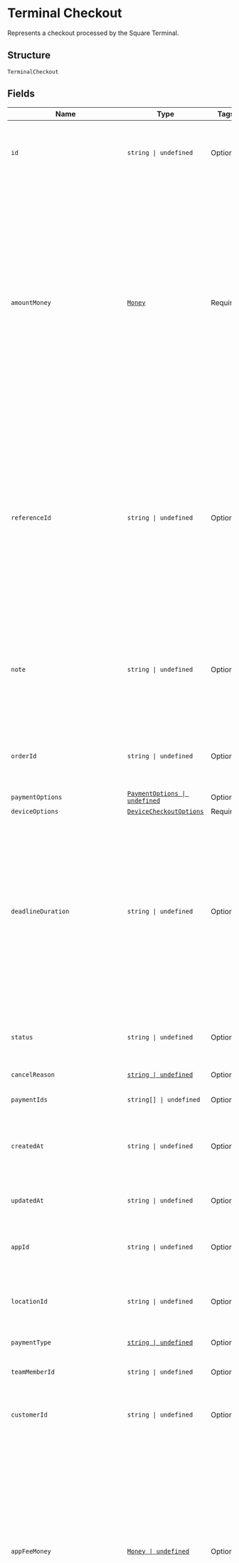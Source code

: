 
# Terminal Checkout

Represents a checkout processed by the Square Terminal.

## Structure

`TerminalCheckout`

## Fields

| Name | Type | Tags | Description |
|  --- | --- | --- | --- |
| `id` | `string \| undefined` | Optional | A unique ID for this `TerminalCheckout`.<br>**Constraints**: *Minimum Length*: `10`, *Maximum Length*: `255` |
| `amountMoney` | [`Money`](../../doc/models/money.md) | Required | Represents an amount of money. `Money` fields can be signed or unsigned.<br>Fields that do not explicitly define whether they are signed or unsigned are<br>considered unsigned and can only hold positive amounts. For signed fields, the<br>sign of the value indicates the purpose of the money transfer. See<br>[Working with Monetary Amounts](https://developer.squareup.com/docs/build-basics/working-with-monetary-amounts)<br>for more information. |
| `referenceId` | `string \| undefined` | Optional | An optional user-defined reference ID that can be used to associate<br>this `TerminalCheckout` to another entity in an external system. For example, an order<br>ID generated by a third-party shopping cart. The ID is also associated with any payments<br>used to complete the checkout.<br>**Constraints**: *Maximum Length*: `40` |
| `note` | `string \| undefined` | Optional | An optional note to associate with the checkout, as well as with any payments used to complete the checkout.<br>Note: maximum 500 characters<br>**Constraints**: *Maximum Length*: `500` |
| `orderId` | `string \| undefined` | Optional | The reference to the Square order ID for the checkout request. Supported only in the US. |
| `paymentOptions` | [`PaymentOptions \| undefined`](../../doc/models/payment-options.md) | Optional | - |
| `deviceOptions` | [`DeviceCheckoutOptions`](../../doc/models/device-checkout-options.md) | Required | - |
| `deadlineDuration` | `string \| undefined` | Optional | An RFC 3339 duration, after which the checkout is automatically canceled.<br>A `TerminalCheckout` that is `PENDING` is automatically `CANCELED` and has a cancellation reason<br>of `TIMED_OUT`.<br><br>Default: 5 minutes from creation<br><br>Maximum: 5 minutes |
| `status` | `string \| undefined` | Optional | The status of the `TerminalCheckout`.<br>Options: `PENDING`, `IN_PROGRESS`, `CANCEL_REQUESTED`, `CANCELED`, `COMPLETED` |
| `cancelReason` | [`string \| undefined`](../../doc/models/action-cancel-reason.md) | Optional | - |
| `paymentIds` | `string[] \| undefined` | Optional | A list of IDs for payments created by this `TerminalCheckout`. |
| `createdAt` | `string \| undefined` | Optional | The time when the `TerminalCheckout` was created, as an RFC 3339 timestamp. |
| `updatedAt` | `string \| undefined` | Optional | The time when the `TerminalCheckout` was last updated, as an RFC 3339 timestamp. |
| `appId` | `string \| undefined` | Optional | The ID of the application that created the checkout. |
| `locationId` | `string \| undefined` | Optional | The location of the device where the `TerminalCheckout` was directed.<br>**Constraints**: *Maximum Length*: `64` |
| `paymentType` | [`string \| undefined`](../../doc/models/checkout-options-payment-type.md) | Optional | - |
| `teamMemberId` | `string \| undefined` | Optional | An optional ID of the team member associated with creating the checkout. |
| `customerId` | `string \| undefined` | Optional | An optional ID of the customer associated with the checkout. |
| `appFeeMoney` | [`Money \| undefined`](../../doc/models/money.md) | Optional | Represents an amount of money. `Money` fields can be signed or unsigned.<br>Fields that do not explicitly define whether they are signed or unsigned are<br>considered unsigned and can only hold positive amounts. For signed fields, the<br>sign of the value indicates the purpose of the money transfer. See<br>[Working with Monetary Amounts](https://developer.squareup.com/docs/build-basics/working-with-monetary-amounts)<br>for more information. |
| `statementDescriptionIdentifier` | `string \| undefined` | Optional | Optional additional payment information to include on the customer's card statement as<br>part of the statement description. This can be, for example, an invoice number, ticket number,<br>or short description that uniquely identifies the purchase. Supported only in the US.<br>**Constraints**: *Maximum Length*: `20` |
| `tipMoney` | [`Money \| undefined`](../../doc/models/money.md) | Optional | Represents an amount of money. `Money` fields can be signed or unsigned.<br>Fields that do not explicitly define whether they are signed or unsigned are<br>considered unsigned and can only hold positive amounts. For signed fields, the<br>sign of the value indicates the purpose of the money transfer. See<br>[Working with Monetary Amounts](https://developer.squareup.com/docs/build-basics/working-with-monetary-amounts)<br>for more information. |

## Example (as JSON)

```json
{
  "id": "id0",
  "amount_money": {
    "amount": 186,
    "currency": "TZS"
  },
  "reference_id": "reference_id2",
  "note": "note4",
  "order_id": "order_id6",
  "payment_options": {
    "autocomplete": false,
    "delay_duration": "delay_duration2",
    "accept_partial_authorization": false,
    "delay_action": "CANCEL"
  },
  "device_options": {
    "device_id": "device_id6",
    "skip_receipt_screen": false,
    "collect_signature": false,
    "tip_settings": {
      "allow_tipping": false,
      "separate_tip_screen": false,
      "custom_tip_field": false,
      "tip_percentages": [
        154
      ],
      "smart_tipping": false
    },
    "show_itemized_cart": false
  }
}
```

